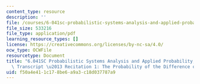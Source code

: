 ```yaml
---
content_type: resource
description: ''
file: /courses/6-041sc-probabilistic-systems-analysis-and-applied-probability-fall-2013/f50a4e411c178be6a9a3c18d037787a9_MIT6_041SCF13_Ch1P1_Probability_of_Difference_Two_Events_300k.pdf
file_size: 533216
file_type: application/pdf
learning_resource_types: []
license: https://creativecommons.org/licenses/by-nc-sa/4.0/
ocw_type: OCWFile
resourcetype: Document
title: "6.041SC Probabilistic Systems Analysis and Applied Probability, Fall 2013\
  \ Transcript \u2013 Recitation 1: The Probability of the Difference of Two Events"
uid: f50a4e41-1c17-8be6-a9a3-c18d037787a9
---
```

